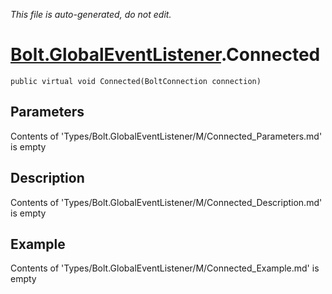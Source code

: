 *This file is auto-generated, do not edit.*

# [Bolt.GlobalEventListener](Types/Bolt.GlobalEventListener.md).Connected
`public virtual void Connected(BoltConnection connection)`
## Parameters
Contents of 'Types/Bolt.GlobalEventListener/M/Connected_Parameters.md' is empty
## Description
Contents of 'Types/Bolt.GlobalEventListener/M/Connected_Description.md' is empty
## Example
Contents of 'Types/Bolt.GlobalEventListener/M/Connected_Example.md' is empty
